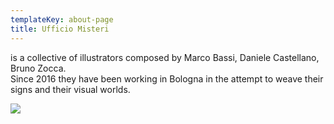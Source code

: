 ```yaml
---
templateKey: about-page
title: Ufficio Misteri
---
```

is a collective of illustrators composed by Marco Bassi, Daniele Castellano, Bruno Zocca. \
Since 2016 they have been working in Bologna in the attempt to weave their signs and their visual worlds.



![](/img/screen-shot-2017-01-24-at-17.38.04.png)
